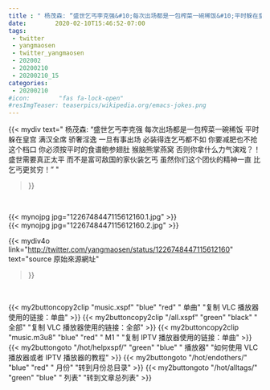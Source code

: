 ```yaml
---
title : " 杨茂森: “盛世乞丐李克强&#10;每次出场都是一包榨菜一碗稀饭&#10;平时躲在皇宫&#10;满汉全席&#10;骄奢淫逸&#10;一旦有事出场&#10;必装得连乞丐都不如&#10;你要减肥也不抢这个档口&#10;你必须按平时的食谱鲍参翅肚&#10;猴脑熊掌燕窝&#10;否则你拿什么力气演戏？！&#10;盛世需要真正太平&#10;而不是富可敌国的家伙装乞丐&#10;虽然你们这个团伙的精神一直&#10;比乞丐更贫穷！”  "
date:        2020-02-10T15:46:52-07:00
tags:
 - twitter
 - yangmaosen
 - twitter_yangmaosen
 - 202002
 - 20200210
 - 20200210_15
categories:
 - 20200210
#icon:        "fas fa-lock-open"
#resImgTeaser: teaserpics/wikipedia.org/emacs-jokes.png
---
```


{{< mydiv text=" 杨茂森: “盛世乞丐李克强&#10;每次出场都是一包榨菜一碗稀饭&#10;平时躲在皇宫&#10;满汉全席&#10;骄奢淫逸&#10;一旦有事出场&#10;必装得连乞丐都不如&#10;你要减肥也不抢这个档口&#10;你必须按平时的食谱鲍参翅肚&#10;猴脑熊掌燕窝&#10;否则你拿什么力气演戏？！&#10;盛世需要真正太平&#10;而不是富可敌国的家伙装乞丐&#10;虽然你们这个团伙的精神一直&#10;比乞丐更贫穷！”  "
>}}
<br>


 {{< mynojpg jpg="1226748447115612160.1.jpg" >}}<br>  {{< mynojpg jpg="1226748447115612160.2.jpg" >}}<br> 



{{< mydiv4o link="http://twitter.com/yangmaosen/status/1226748447115612160"
text="source 原始來源網址"
>}}


<br>



{{< my2buttoncopy2clip "music.xspf"        "blue"   "red"    " 单曲"  "复制 VLC 播放器使用的链接：单曲" >}} {{< my2buttoncopy2clip "/all.xspf"         "green"  "black"  " 全部"  "复制 VLC 播放器使用的链接：全部" >}} {{< my2buttoncopy2clip "music.m3u8"        "blue"   "red"    " M1 "    "复制 IPTV 播放器使用的链接：单曲" >}} {{< my2buttongoto      "/hot/helpxspf/"    "green"  "blue"   " 播放器" "如何使用 VLC 播放器或者 IPTV 播放器的教程" >}} {{< my2buttongoto      "/hot/endothers/"   "blue"   "red"    " 月份"   "转到月份总目录" >}} {{< my2buttongoto      "/hot/alltags/"     "green"  "blue"   " 列表"   "转到文章总列表" >}} 
